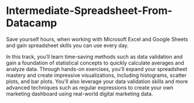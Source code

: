 # Intermediate-Spreadsheet-From-Datacamp
Save yourself hours, when working with Microsoft Excel and Google Sheets and gain spreadsheet skills you can use every day.

In this track, you’ll learn time-saving methods such as data validation and gain a foundation of statistical concepts to quickly calculate averages and analyze data. Through hands-on exercises, you’ll expand your spreadsheet mastery and create impressive visualizations, including histograms, scatter plots, and bar plots. You’ll also leverage your data validation skills and more advanced techniques such as regular expressions to create your own marketing dashboard using real-world digital marketing data.
